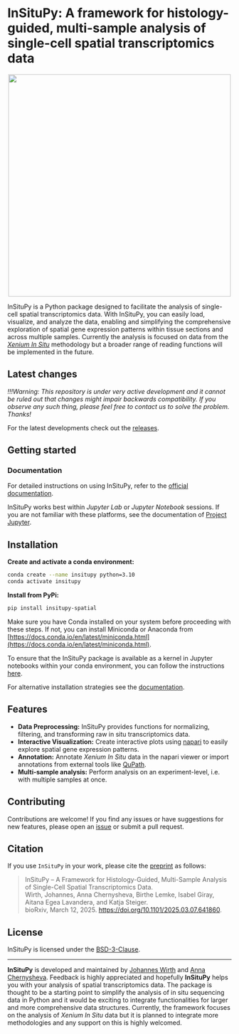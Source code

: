 # InSituPy: A framework for histology-guided, multi-sample  analysis of single-cell spatial transcriptomics data

<p align="center">
   <img src="https://github.com/SpatialPathology/InSituPy/blob/main/docs/source/_static/img/insitupy_logo_with_name_wo_bg.png?raw=true" width="500">
</p>

InSituPy is a Python package designed to facilitate the analysis of single-cell spatial transcriptomics data. With InSituPy, you can easily load, visualize, and analyze the data, enabling and simplifying the comprehensive exploration of spatial gene expression patterns within tissue sections and across multiple samples.
Currently the analysis is focused on data from the [_Xenium In Situ_](https://www.10xgenomics.com/platforms/xenium) methodology but a broader range of reading functions will be implemented in the future.

## Latest changes

*!!!Warning: This repository is under very active development and it cannot be ruled out that changes might impair backwards compatibility. If you observe any such thing, please feel free to contact us to solve the problem. Thanks!*

For the latest developments check out the [releases](https://github.com/SpatialPathology/InSituPy/releases).

## Getting started

### Documentation

For detailed instructions on using InSituPy, refer to the [official documentation](https://InSituPy.readthedocs.io).

InSituPy works best within *Jupyter Lab* or *Jupyter Notebook* sessions. If you are not familiar with these platforms, see the documentation of [Project Jupyter](https://jupyter.org/).

## Installation

**Create and activate a conda environment:**

   ```bash
   conda create --name insitupy python=3.10
   conda activate insitupy
   ```

**Install from PyPi:**

   ```bash
   pip install insitupy-spatial
   ```

Make sure you have Conda installed on your system before proceeding with these steps. If not, you can install Miniconda or Anaconda from [https://docs.conda.io/en/latest/miniconda.html](https://docs.conda.io/en/latest/miniconda.html).

To ensure that the InSituPy package is available as a kernel in Jupyter notebooks within your conda environment, you can follow the instructions [here](https://ipython.readthedocs.io/en/stable/install/kernel_install.html). 

For alternative installation strategies see the [documentation](https://insitupy.readthedocs.io/en/spatial_plot/installation.html).


## Features

- **Data Preprocessing:** InSituPy provides functions for normalizing, filtering, and transforming raw in situ transcriptomics data.
- **Interactive Visualization:** Create interactive plots using [napari](https://napari.org/stable/#) to easily explore spatial gene expression patterns.
- **Annotation:** Annotate _Xenium In Situ_ data in the napari viewer or import annotations from external tools like [QuPath](https://qupath.github.io/).
- **Multi-sample analysis:** Perform analysis on an experiment-level, i.e. with multiple samples at once.

## Contributing

Contributions are welcome! If you find any issues or have suggestions for new features, please open an [issue](https://github.com/SpatialPathology/InSituPy/issues) or submit a pull request.

## Citation

If you use `InSituPy` in your work, please cite the [preprint](https://www.biorxiv.org/content/10.1101/2025.03.07.641860v1) as follows:

> InSituPy – A Framework for Histology-Guided, Multi-Sample Analysis of Single-Cell Spatial Transcriptomics Data. <br>Wirth, Johannes, Anna Chernysheva, Birthe Lemke, Isabel Giray, Aitana Egea Lavandera, and Katja Steiger.<br>
bioRxiv, March 12, 2025. https://doi.org/10.1101/2025.03.07.641860.

## License

InSituPy is licensed under the [BSD-3-Clause](LICENSE).

---

**InSituPy** is developed and maintained by [Johannes Wirth](https://github.com/jwrth) and [Anna Chernysheva](https://github.com/annachernysheva179). Feedback is highly appreciated and hopefully **InSituPy** helps you with your analysis of spatial transcriptomics data. The package is thought to be a starting point to simplify the analysis of in situ sequencing data in Python and it would be exciting to integrate functionalities for larger and more comprehensive data structures. Currently, the framework focuses on the analysis of _Xenium In Situ_ data but it is planned to integrate more methodologies and any support on this is highly welcomed.
